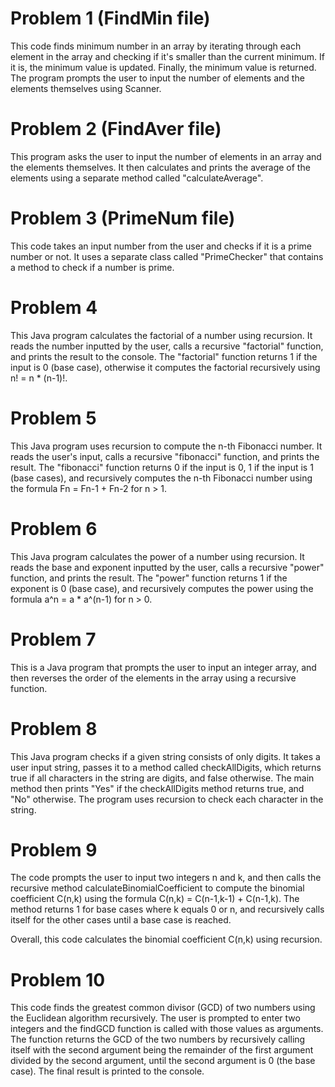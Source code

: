 # Problem 1 (FindMin file)
This code finds minimum number in an array by iterating through each element in the array and checking if it's smaller than the current minimum. If it is, the minimum value is updated. Finally, the minimum value is returned. The program prompts the user to input the number of elements and the elements themselves using Scanner.
# Problem 2 (FindAver file)
This program asks the user to input the number of elements in an array and the elements themselves. It then calculates and prints the average of the elements using a separate method called "calculateAverage".
# Problem 3 (PrimeNum file)
This code takes an input number from the user and checks if it is a prime number or not. It uses a separate class called "PrimeChecker" that contains a method to check if a number is prime.
# Problem 4
This Java program calculates the factorial of a number using recursion. It reads the number inputted by the user, calls a recursive "factorial" function, and prints the result to the console. The "factorial" function returns 1 if the input is 0 (base case), otherwise it computes the factorial recursively using n! = n * (n-1)!.
# Problem 5
This Java program uses recursion to compute the n-th Fibonacci number. It reads the user's input, calls a recursive "fibonacci" function, and prints the result. The "fibonacci" function returns 0 if the input is 0, 1 if the input is 1 (base cases), and recursively computes the n-th Fibonacci number using the formula Fn = Fn-1 + Fn-2 for n > 1.
# Problem 6
This Java program calculates the power of a number using recursion. It reads the base and exponent inputted by the user, calls a recursive "power" function, and prints the result. The "power" function returns 1 if the exponent is 0 (base case), and recursively computes the power using the formula a^n = a * a^(n-1) for n > 0.
# Problem 7
This is a Java program that prompts the user to input an integer array, and then reverses the order of the elements in the array using a recursive function.
# Problem 8
This Java program checks if a given string consists of only digits. It takes a user input string, passes it to a method called checkAllDigits, which returns true if all characters in the string are digits, and false otherwise. The main method then prints "Yes" if the checkAllDigits method returns true, and "No" otherwise. The program uses recursion to check each character in the string.
# Problem 9
The code prompts the user to input two integers n and k, and then calls the recursive method calculateBinomialCoefficient to compute the binomial coefficient C(n,k) using the formula C(n,k) = C(n-1,k-1) + C(n-1,k). The method returns 1 for base cases where k equals 0 or n, and recursively calls itself for the other cases until a base case is reached.

Overall, this code calculates the binomial coefficient C(n,k) using recursion.
# Problem 10
This code finds the greatest common divisor (GCD) of two numbers using the Euclidean algorithm recursively. The user is prompted to enter two integers and the findGCD function is called with those values as arguments. The function returns the GCD of the two numbers by recursively calling itself with the second argument being the remainder of the first argument divided by the second argument, until the second argument is 0 (the base case). The final result is printed to the console.
